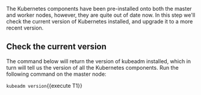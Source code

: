 The Kubernetes components have been pre-installed onto both the master and worker nodes, however, they are quite out of date now.  In this step we'll check the current version of Kubernetes installed, and upgrade it to a more recent version.

## Check the current version
 The command below will return the version of kubeadm installed, which in turn will tell us the version of all the Kubernetes components.  Run the following command on the master node:

 `kubeadm version`{{execute T1}}

